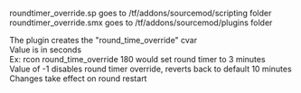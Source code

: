 roundtimer_override.sp goes to /tf/addons/sourcemod/scripting folder   
roundtimer_override.smx goes to /tf/addons/sourcemod/plugins folder   

The plugin creates the "round_time_override" cvar   
Value is in seconds   
Ex: rcon round_time_override 180 would set round timer to 3 minutes   
Value of -1 disables round timer override, reverts back to default 10 minutes   
Changes take effect on round restart   
 
